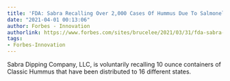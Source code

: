```yaml
---
title: 'FDA: Sabra Recalling Over 2,000 Cases Of Hummus Due To Salmonella Concerns'
date: "2021-04-01 00:13:06"
author: Forbes - Innovation
authorlink: https://www.forbes.com/sites/brucelee/2021/03/31/fda-sabra-recalling-over-2000-cases-of-hummus-due-to-salmonella-concerns/
tags:
- Forbes-Innovation
---
```

Sabra Dipping Company, LLC, is voluntarily recalling 10 ounce containers of Classic Hummus that have been distributed to 16 different states.